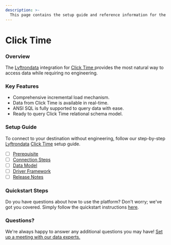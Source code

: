 ```yaml
---
description: >-
  This page contains the setup guide and reference information for the Click Time source connector.
---
```


# Click Time

### Overview

The [Lyftrondata](https://www.lyftrondata.com/) integration for [Click Time](https://www.lyftrondata.com/integration/click-time/)[ ](https://www.lyftrondata.com/integration/click-time/)provides the most natural way to access data while requiring no engineering.

### Key Features

* Comprehensive incremental load mechanism.
* Data from Click Time is available in real-time.&#x20;
* ANSI SQL is fully supported to query data with ease.
* Ready to query Click Time relational schema model.

### Setup Guide

To connect to your destination without engineering, follow our step-by-step [Lyftrondata](https://www.lyftrondata.com/)  [Click Time](https://www.lyftrondata.com/integration/click-time/) setup guide.

* [ ] [Prerequisite](../../business-analytics/click-time/prerequisite.md)
* [ ] [Connection Steps](../../business-analytics/click-time/connection-steps.md)
* [ ] [Data Model](../../business-analytics/click-time/data-model/)
* [ ] [Driver Framework](../../business-analytics/click-time/driver-framework/)
* [ ] [Release Notes](../../business-analytics/click-time/release-notes.md)

### Quickstart Steps

Do you have questions about how to use the platform? Don't worry; we've got you covered. Simply follow the quickstart instructions [here](../../../quickstart-steps.md).

### Questions? <a href="#questions" id="questions"></a>

We're always happy to answer any additional questions you may have! [Set up a meeting with our data experts.](https://www.lyftrondata.com/book-a-meeting/)

